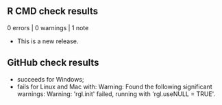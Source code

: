 ## R CMD check results

0 errors | 0 warnings | 1 note

* This is a new release.


## GitHub check results

- succeeds for Windows;
- fails for Linux and Mac with:
Warning: Found the following significant warnings:
  Warning: 'rgl.init' failed, running with 'rgl.useNULL = TRUE'.
